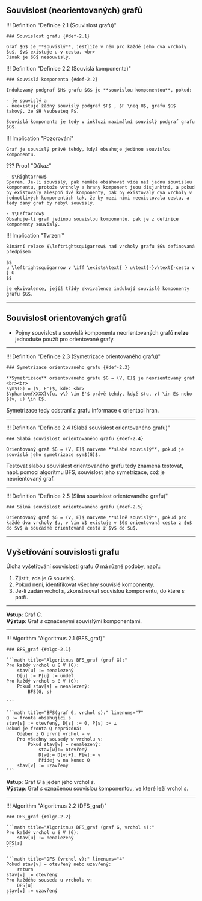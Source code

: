## Souvislost (neorientovaných) grafů

<a id="def-2.1"></a>
!!! Definition "Definice 2.1 (Souvislost grafu)"

    ### Souvislost grafu {#def-2.1}

    Graf $G$ je **souvislý**, jestliže v něm pro každé jeho dva vrcholy $u$, $v$ existuje u-v-cesta. <br>
    Jinak je $G$ nesouvislý.

<a id="def-2.2"></a>
!!! Definition "Definice 2.2 (Souvislá komponenta)"

    ### Souvislá komponenta {#def-2.2}

    Indukovaný podgraf $H$ grafu $G$ je **souvislou komponentou**, pokud:
    
    - je souvislý a 
    - neexistuje žádný souvislý podgraf $F$ , $F \neq H$, grafu $G$ takový, že $H \subseteq F$.

    Souvislá komponenta je tedy v inkluzi maximální souvislý podgraf grafu $G$.

!!! Implication "Pozorování"

    Graf je souvislý právě tehdy, když obsahuje jedinou souvislou komponentu.

??? Proof "Důkaz"

    - $\Rightarrow$  
    Sporem. Je-li souvislý, pak nemůže obsahovat více než jednu souvislou komponentu, protože vrcholy a hrany komponent jsou disjunktní, a pokud by existovaly alespoň dvě komponenty, pak by existovaly dva vrcholy v jednotlivých komponentách tak, že by mezi nimi neexistovala cesta, a tedy daný graf by nebyl souvislý.

    - $\Leftarrow$  
    Obsahuje-li graf jedinou souvislou komponentu, pak je z definice komponenty souvislý.

!!! Implication "Tvrzení"

    Binární relace $\leftrightsquigarrow$ nad vrcholy grafu $G$ definovaná předpisem

    $$
    u \leftrightsquigarrow v \iff \exists\text{ } u\text{-}v\text{-cesta v } G
    $$
    
    je ekvivalence, jejíž třídy ekvivalence indukují souvislé komponenty grafu $G$.

---

## Souvislost orientovaných grafů

- Pojmy souvislost a souvislá komponenta neorientovaných grafů **nelze** jednoduše použít pro orientované grafy.

---

<a id="def-2.3"></a>
!!! Definition "Definice 2.3 (Symetrizace orientovaného grafu)"

    ### Symetrizace orientovaného grafu {#def-2.3}

    **Symetrizace** orientovaného grafu $G = (V, E)$ je neorientovaný graf <br><br>
    sym$(G) = (V, E')$, kde: <br>
    $\phantom{XXXX}\{u, v\} \in E'$ právě tehdy, když $(u, v) \in E$ nebo $(v, u) \in E$.

Symetrizace tedy odstraní z grafu informace o orientaci hran.

---

<a id="def-2.4"></a>
!!! Definition "Definice 2.4 (Slabá souvislost orientovaného grafu)"

    ### Slabá souvislost orientovaného grafu {#def-2.4}

    Orientovaný graf $G = (V, E)$ nazveme **slabě souvislý**, pokud je souvislá jeho symetrizace sym$(G)$.

Testovat slabou souvislost orientovaného grafu tedy znamená testovat, např. pomocí algoritmu BFS, souvislost jeho
symetrizace, což je neorientovaný graf.

---

<a id="def-2.5"></a>
!!! Definition "Definice 2.5 (Silná souvislost orientovaného grafu)"

    ### Silná souvislost orientovaného grafu {#def-2.5}

    Orientovaný graf $G = (V, E)$ nazveme **silně souvislý**, pokud pro každé dva vrcholy $u, v \in V$ existuje v $G$ orientovaná cesta z $u$ do $v$ a současně orientovaná cesta z $v$ do $u$.

---

## Vyšetřování souvislosti grafu

Úloha vyšetřování souvislosti grafu $G$ má různé podoby, např.:

1. Zjistit, zda je $G$ souvislý.
2. Pokud není, identifikovat všechny souvislé komponenty.
3. Je-li zadán vrchol $s$, zkonstruovat souvislou komponentu, do které $s$ patří.

---

**Vstup**: Graf $G$. <br>
**Výstup**: Graf $s$ označenými souvislými komponentami.

---


<a id="algo-2.1"></a>
!!! Algorithm "Algoritmus 2.1 (BFS_graf)"

    ### BFS_graf {#algo-2.1}

    ```math title="Algoritmus BFS_graf (graf G):"
    Pro každý vrchol u ∈ V (G):
        stav[u] := nenalezený
        D[u] := P[u] := undef
    Pro každý vrchol s ∈ V (G):
        Pokud stav[s] = nenalezený:
            BFS(G, s) 

    ```

    ```math title="BFS(graf G, vrchol s):" linenums="7"
    Q := fronta obsahující s
    stav[s] := otevřený, D[s] := 0, P[s] := ⊥
    Dokud je fronta Q neprázdná:
        Odeber z Q první vrchol → v
        Pro všechny sousedy w vrcholu v:
            Pokud stav[w] = nenalezený:
                stav[w]:= otevřený
                D[w]:= D[v]+1, P[w]:= v
                Přidej w na konec Q
        stav[v] := uzavřený
    ```

**Vstup**: Graf $G$ a jeden jeho vrchol $s$. <br>
**Výstup**: Graf $s$ označenou souvislou komponentou, ve které leží vrchol $s$.

---

<a id="algo-2.2"></a>
!!! Algorithm "Algoritmus 2.2 (DFS_graf)"

    ### DFS_graf {#algo-2.2}

    ```math title="Algoritmus DFS_graf (graf G, vrchol s):"
    Pro každý vrchol u ∈ V (G):
        stav[u] := nenalezený
    DFS[s]
    ```

    ```math title="DFS (vrchol v):" linenums="4"
    Pokud stav[v] = otevřený nebo uzavřený:
        return
    stav[v] := otevřený
    Pro každého souseda u vrcholu v:
        DFS[u]
    stav[v] := uzavřený
    ```
